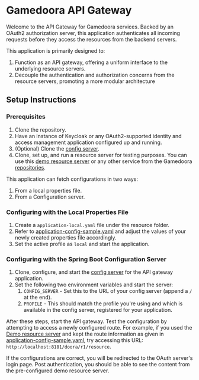 # Gamedoora API Gateway

Welcome to the API Gateway for Gamedoora services. Backed by an OAuth2 authorization server, this application authenticates all incoming requests before they access the resources from the backend servers.

This application is primarily designed to:

1. Function as an API gateway, offering a uniform interface to the underlying resource servers.
2. Decouple the authentication and authorization concerns from the resource servers, promoting a more modular architecture

## Setup Instructions

### Prerequisites

1. Clone the repository.
2. Have an instance of Keycloak or any OAuth2-supported identity and access management application configured up and running.
3. (Optional) Clone the [config server](https://github.com/gamedoora/gamedoora-config-server).
4. Clone, set up, and run a resource server for testing purposes. You can use this [demo resource server](https://github.com/arkaprovob/spring-boot-resource-server) or any other service from the Gamedoora [repositories](https://github.com/orgs/gamedoora/repositories).

This application can fetch configurations in two ways:

1. From a local properties file.
2. From a Configuration server.

### Configuring with the Local Properties File

1. Create a `application-local.yaml` file under the resource folder.
2. Refer to [application-config-sample.yaml](src%2Fmain%2Fresources%2Fapplication-config-sample.yaml) and adjust the values of your newly created properties file accordingly.
3. Set the active profile as `local` and start the application.

### Configuring with the Spring Boot Configuration Server

1. Clone, configure, and start the [config server](https://github.com/gamedoora/gamedoora-config-server) for the API gateway application.
2. Set the following two environment variables and start the server:
    1. `CONFIG_SERVER` - Set this to the URL of your config server (append a `/` at the end).
    2. `PROFILE` - This should match the profile you're using and which is available in the config server, registered for your application.

After these steps, start the API gateway. Test the configuration by attempting to access a newly configured route. For example, if you used the [Demo resource server](https://github.com/arkaprovob/spring-boot-resource-server) and kept the route information as given in [application-config-sample.yaml](src%2Fmain%2Fresources%2Fapplication-config-sample.yaml), try accessing this URL: `http://localhost:8181/doora/r1/resource`.

If the configurations are correct, you will be redirected to the OAuth server's login page. Post authentication, you should be able to see the content from the pre-configured demo resource server.